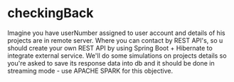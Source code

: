 # checkingBack
  Imagine you have userNumber assigned to user account and details of his projects are in remote server. Where you can contact by REST API's, so u should create your own REST API by using Spring Boot + Hibernate to integrate external service. We'll do some simulations on projects details so you're asked to save its response data into db and it should be done in streaming mode - use APACHE SPARK for this objective. 
